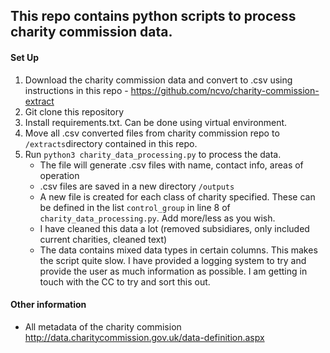 ## This repo contains python scripts to process charity commission data. 

#### Set Up

1) Download the charity commission data and convert to .csv using instructions in this repo - https://github.com/ncvo/charity-commission-extract
2) Git clone this repository 
3) Install requirements.txt. Can be done using virtual environment.
4) Move all .csv converted files from charity commission repo to `/extracts`directory contained in this repo. 
5) Run `python3 charity_data_processing.py` to process the data. 
    - The file will generate .csv files with 
    name, contact info, areas of operation
    - .csv files are saved in a new directory `/outputs`
    - A new file is created for each class of charity specified. These can be 
   defined in the list `control_group` in line 8 of `charity_data_processing.py`. Add more/less as you wish. 
   - I have cleaned this data a lot (removed subsidiares, only included current charities, cleaned text)
   - The data contains mixed data types in certain columns. This makes the script
   quite slow. I have provided a logging system to try and provide the user as much information as possible. I am getting in touch with the CC to try and sort this out. 

#### Other information

- All metadata of the charity commision  http://data.charitycommission.gov.uk/data-definition.aspx 
